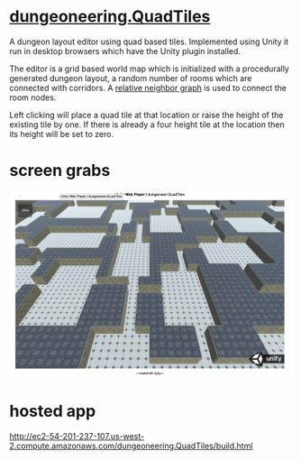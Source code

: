 # [dungeoneering.QuadTiles](http://ec2-54-201-237-107.us-west-2.compute.amazonaws.com/dungeoneering.QuadTiles/build.html  )
A dungeon layout editor using quad based tiles. Implemented using Unity it run in desktop browsers which have the Unity plugin installed.

The editor is a grid based world map which is initialized with a procedurally generated dungeon layout, a random number of rooms which are connected with corridors. A [relative neighbor graph](https://en.wikipedia.org/wiki/Relative_neighborhood_graph) is used to connect the room nodes. 

Left clicking will place a quad tile at that location or raise the height of the existing tile by one. If there is already a four height tile at the location then its height will be set to zero. 

# screen grabs
![Screen1](https://raw.githubusercontent.com/col42dev/dungeoneering.QuadTiles/master/Documentation/Screen%20Shot%202015-08-24%20at%2015.59.39.png)

# hosted app
http://ec2-54-201-237-107.us-west-2.compute.amazonaws.com/dungeoneering.QuadTiles/build.html  
